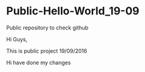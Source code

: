 # Public-Hello-World_19-09
Public repository to check github

Hi Guys,

This is public project 19/09/2016

Hi have done my changes
